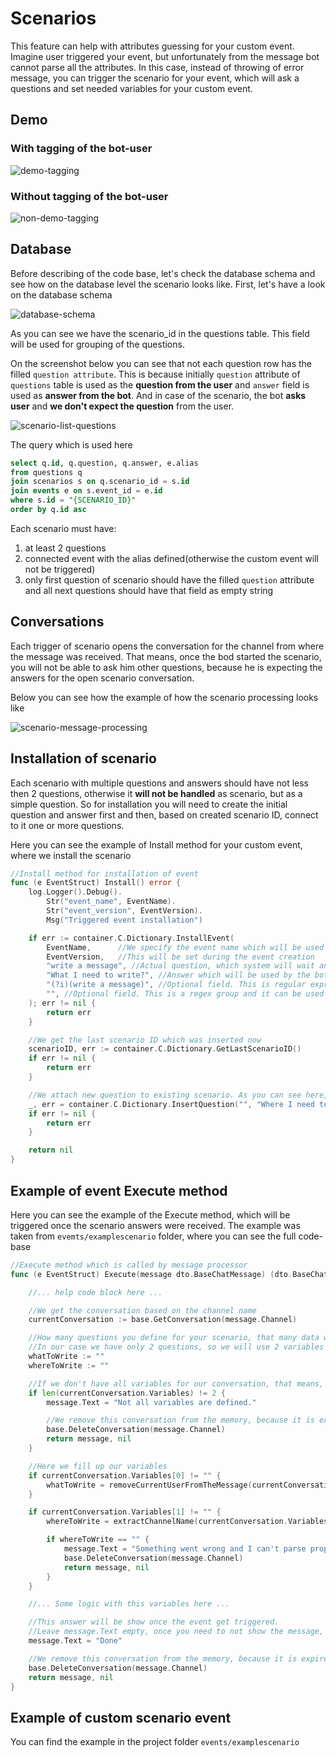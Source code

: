 # Scenarios
This feature can help with attributes guessing for your custom event. 
Imagine user triggered your event, but unfortunately from the message bot cannot parse all the attributes. In this case, instead of throwing of error message, you can trigger the scenario for your event, which will ask a questions and set needed variables for your custom event.

## Demo
### With tagging of the bot-user
![demo-tagging](images/scenario-demo-tagging.gif)

### Without tagging of the bot-user
![non-demo-tagging](images/scenario-demo-without-tagging.gif)

## Database
Before describing of the code base, let's check the database schema and see how on the database level the scenario looks like.
First, let's have a look on the database schema

![database-schema](images/database-structure.png)

As you can see we have the scenario_id in the questions table. This field will be used for grouping of the questions.

On the screenshot below you can see that not each question row has the filled `question attribute`. This is because initially `question` attribute of `questions` table is used as the **question from the user** and `answer` field is used as **answer from the bot**.
And in case of the scenario, the bot **asks user** and **we don't expect the question** from the user.
 
![scenario-list-questions](images/scenario-list-questions.png)

The query which is used here

```sql
select q.id, q.question, q.answer, e.alias
from questions q
join scenarios s on q.scenario_id = s.id
join events e on s.event_id = e.id
where s.id = "{SCENARIO_ID}"
order by q.id asc
```

Each scenario must have:
1. at least 2 questions
2. connected event with the alias defined(otherwise the custom event will not be triggered)
3. only first question of scenario should have the filled `question` attribute and all next questions should have that field as empty string

## Conversations
Each trigger of scenario opens the conversation for the channel from where the message was received. That means, once the bod started the scenario, you will not be able to ask him other questions, because he is expecting the answers for the open scenario conversation.

Below you can see how the example of how the scenario processing looks like

![scenario-message-processing](images/scenario-message-processing.png)

## Installation of scenario
Each scenario with multiple questions and answers should have not less then 2 questions, otherwise it **will not be handled** as scenario, but as a simple question.
So for installation you will need to create the initial question and answer first and then, based on created scenario ID, connect to it one or more questions.

Here you can see the example of Install method for your custom event, where we install the scenario

```go
//Install method for installation of event
func (e EventStruct) Install() error {
	log.Logger().Debug().
		Str("event_name", EventName).
		Str("event_version", EventVersion).
		Msg("Triggered event installation")

	if err := container.C.Dictionary.InstallEvent(
		EventName,      //We specify the event name which will be used for scenario generation
		EventVersion,   //This will be set during the event creation
		"write a message", //Actual question, which system will wait and which will trigger our event
		"What I need to write?", //Answer which will be used by the bot
		"(?i)(write a message)", //Optional field. This is regular expression which can be used for question parsing.
		"", //Optional field. This is a regex group and it can be used for parsing the match group from the regexp result
	); err != nil {
		return err
	}

    //We get the last scenario ID which was inserted now
	scenarioID, err := container.C.Dictionary.GetLastScenarioID()
	if err != nil {
		return err
	}

    //We attach new question to existing scenario. As you can see here, the second question is without `question` attribute
	_, err = container.C.Dictionary.InsertQuestion("", "Where I need to post this message? If it's channel, the channel should be public.", scenarioID, "", "")
	if err != nil {
		return err
	}

	return nil
}
```

## Example of event Execute method
Here you can see the example of the Execute method, which will be triggered once the scenario answers were received.
The example was taken from `evemts/examplescenario` folder, where you can see the full code-base

```go
//Execute method which is called by message processor
func (e EventStruct) Execute(message dto.BaseChatMessage) (dto.BaseChatMessage, error) {

    //... help code block here ...

    //We get the conversation based on the channel name
	currentConversation := base.GetConversation(message.Channel)

    //How many questions you define for your scenario, that many data will be set in variables of your Conversation.
    //In our case we have only 2 questions, so we will use 2 variables
	whatToWrite := ""
	whereToWrite := ""

    //If we don't have all variables for our conversation, that means, we didn't received answers for all questions of our scenario
	if len(currentConversation.Variables) != 2 {
        message.Text = "Not all variables are defined."

        //We remove this conversation from the memory, because it is expired. You must do this, otherwise bot will think that this conversation is still opened.
        base.DeleteConversation(message.Channel)
        return message, nil
	}

    //Here we fill up our variables
    if currentConversation.Variables[0] != "" {
        whatToWrite = removeCurrentUserFromTheMessage(currentConversation.Variables[0])
    }

    if currentConversation.Variables[1] != "" {
        whereToWrite = extractChannelName(currentConversation.Variables[1])

        if whereToWrite == "" {
            message.Text = "Something went wrong and I can't parse properly the channel name."
            base.DeleteConversation(message.Channel)
            return message, nil
        }
    }

	//... Some logic with this variables here ...

	//This answer will be show once the event get triggered.
	//Leave message.Text empty, once you need to not show the message, once this event get triggered.
	message.Text = "Done"

	//We remove this conversation from the memory, because it is expired. You must do this, otherwise bot will think that this conversation is still opened.
	base.DeleteConversation(message.Channel)
	return message, nil
}
```

## Example of custom scenario event
You can find the example in the project folder `events/examplescenario`